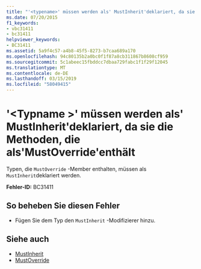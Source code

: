 ```yaml
---
title: "'<typename>' müssen werden als' MustInherit'deklariert, da sie die Methoden, die als'MustOverride'enthält"
ms.date: 07/20/2015
f1_keywords:
- vbc31411
- bc31411
helpviewer_keywords:
- BC31411
ms.assetid: 5a9f4c57-a4b8-45f5-8273-b7caa689a170
ms.openlocfilehash: 94c80135b2a0bc0f1f87a8cb311867b8608cf959
ms.sourcegitcommit: 5c1abeec15fbddcc7dbaa729fabc1f1f29f12045
ms.translationtype: MT
ms.contentlocale: de-DE
ms.lasthandoff: 03/15/2019
ms.locfileid: "58049415"
---
```

# <a name="typename-must-be-declared-mustinherit-because-it-contains-methods-declared-mustoverride"></a>'\<Typname >' müssen werden als' MustInherit'deklariert, da sie die Methoden, die als'MustOverride'enthält
Typen, die `MustOverride` -Member enthalten, müssen als `MustInherit`deklariert werden.  
  
 **Fehler-ID:** BC31411  
  
## <a name="to-correct-this-error"></a>So beheben Sie diesen Fehler  
  
-   Fügen Sie dem Typ den `MustInherit` -Modifizierer hinzu.  
  
## <a name="see-also"></a>Siehe auch

- [MustInherit](../../visual-basic/language-reference/modifiers/mustinherit.md)
- [MustOverride](../../visual-basic/language-reference/modifiers/mustoverride.md)
